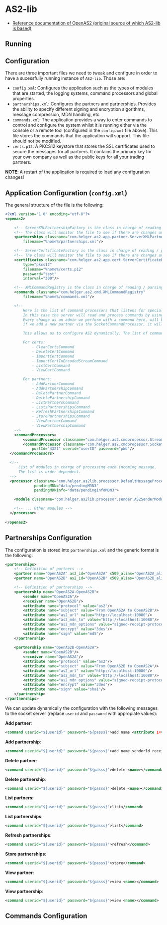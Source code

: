 # AS2-lib

- [Reference documentation of OpenAS2 (original source of which AS2-lib is based)](http://openas2.sourceforge.net/)

## Running

## Configuration

There are three important files we need to tweak and configure in order to have a sucessfully running instance of `AS2-lib`. Those are:

- `config.xml`: Configures the application such as the types of modules that are started, the logging systems, command processors and global properties.
- `partnerships.xml`: Configures the partners and partnerships. Provides the ability to specify different signing and encryption algorithms, message compression, MDN handling, etc
- `commands.xml`: The application provides a way to enter commands to control and configure the system whilst it is running either via the console or a remote tool (configured in the `config.xml` file above). This file stores the commands that the application will support. This file should not be modified.
- `certs.p12`: A PKCS12 keystore that stores the SSL certificates used to secure the messages for all partners. It contains the primary key for your own company as well as the public keys for all your trading partners.

**NOTE**: A restart of the application is required to load any configuration changes!

## Application Configuration (`config.xml`)

The general structure of the file is the following:

```xml
<?xml version="1.0" encoding="utf-8"?>
<openas2>

    <!-- ServerXMLPartnershipFactory is the class in charge of reading / parsing the partnerships.xml file -->
    <!-- The class will monitor the file to see if there are changes and updates. -->
    <partnerships classname="com.helger.as2.app.partner.ServerXMLPartnershipFactory"
        filename="%home%/partnerships.xml"/>

    <!-- ServerCertificateFactory is the class in charge of reading / parsing the certs.p12 file -->
    <!-- The class will monitor the file to see if there are changes and updates. -->
    <certificates classname="com.helger.as2.app.cert.ServerCertificateFactory" 
        type="pkcs12"
        filename="%home%/certs.p12"
        password="test"
        interval="300"/>

    <!-- XMLCommandRegistry is the class in charge of reading / parsing the commands.xml file -->
    <commands classname="com.helger.as2.cmd.XMLCommandRegistry"
        filename="%home%/commands.xml"/>

    <!-- 
        Here is the list of command processors that listens for special commands to manage the server. 
        In this case the server will read and process commands by using the SocketCommandProcessor and the StreamCommandProcessor.
        Every change as an admin we perform with a command here, will be saved correspondely to above configurations, i.e:
        if we add a new partner via the SocketCommandProcessor, it will be persisted inside the partnerships.xml file.

        This allows us to configure AS2 dynamically. The list of commands are the following:

        For certs:
            - ClearCertsCommand
            - DeleteCertCommand
            - ImportCertCommand
            - ImportCertInEncodedStreamCommand
            - ListCertCommand
            - ViewCertCommand

        For partners:
            - AddPartnerCommand
            - AddPartnershipCommand
            - DeletePartnerCommand
            - DeletePartnershipCommand
            - ListPartnersCommand
            - ListsPartnershipsCommand
            - RefreshPartnershipsCommand
            - StorePartnershipsCommand
            - ViewPartnerCommand
            - ViewPartnershipCommand
    -->
    <commandProcessors>
        <commandProcessor classname="com.helger.as2.cmdprocessor.StreamCommandProcessor"/>
        <commandProcessor classname="com.helger.as2.cmdprocessor.SocketCommandProcessor"  
            portId="4321" userid="userID" password="pWd"/>
  </commandProcessors>

  <!-- 
      List of modules in charge of processing each incoming message.
      The list is order dependent.
  -->
  <processor classname="com.helger.as2lib.processor.DefaultMessageProcessor"
             pendingMDN="data/pendingMDN3"
             pendingMDNinfo="data/pendinginfoMDN3">

    <module classname="com.helger.as2lib.processor.sender.AS2SenderModule" />

    <!-- ... Other modules -->
  </processor>
 
</openas2>
```

## Partnerships Configuration

The configuration is stored into `partnerships.xml` and the generic format is the following:

```xml
<partnerships>
    <!-- Definition of partners -->
	<partner name="OpenAS2A" as2_id="OpenAS2A" x509_alias="OpenAS2A_alias" email="OpenAS2 A email"/>
	<partner name="OpenAS2B" as2_id="OpenAS2B" x509_alias="OpenAS2B_alias" email="OpenAS2 B email"/>	

    <!-- Definition of partnerships -->
	<partnership name="OpenAS2A-OpenAS2B">
		<sender name="OpenAS2A"/>
		<receiver name="OpenAS2B"/>
		<attribute name="protocol" value="as2"/>
		<attribute name="subject" value="From OpenAS2A to OpenAS2B"/>
		<attribute name="as2_url" value="http://localhost:10080"/>
		<attribute name="as2_mdn_to" value="http://localhost:10080"/>
		<attribute name="as2_mdn_options" value="signed-receipt-protocol=optional, pkcs7-signature; signed-receipt-micalg=optional, md5"/>
		<attribute name="encrypt" value="3des"/>
		<attribute name="sign" value="md5"/>
	</partnership>
	
	<partnership name="OpenAS2B-OpenAS2A">
		<sender name="OpenAS2B"/>
		<receiver name="OpenAS2A"/>
		<attribute name="protocol" value="as2"/>
		<attribute name="subject" value="From OpenAS2B to OpenAS2A"/>
		<attribute name="as2_url" value="http://localhost:10080"/>
		<attribute name="as2_mdn_to" value="http://localhost:10080"/>
		<attribute name="as2_mdn_options" value="signed-receipt-protocol=optional, pkcs7-signature; signed-receipt-micalg=optional, sha1"/>
		<attribute name="encrypt" value="3des"/>
		<attribute name="sign" value="sha1"/>
	</partnership>
</partnerships>
```

We can update dynamically the configuration with the following messages to the socket server (replace `userid` and `password` with appropiate values):

**Add partner**:

```xml
<command userid="${userid}" password="${passs}">add name <attribute 1=value 1> <attribute 2=value 2> ... <attribute n=value n></command>
```

**Add partnership**:

```xml
<command userid="${userid}" password="${passs}">add name senderId receiverId <attribute 1=value 1> <attribute 2=value 2> ...</command>
```

**Delete partner**:

```xml
<command userid="${userid}" password="${passs}">delete <name></command>
```

**Delete partnership**:

```xml
<command userid="${userid}" password="${passs}">delete <name></command>
```

**List partners**:

```xml
<command userid="${userid}" password="${passs}">list</command>
```

**List partnerships**:

```xml
<command userid="${userid}" password="${passs}">list</command>
```

**Refresh partnerships**:

```xml
<command userid="${userid}" password="${passs}">refresh</command>
```

**Store partnerships**:

```xml
<command userid="${userid}" password="${passs}">store</command>
```

**View partner**:

```xml
<command userid="${userid}" password="${passs}">view <name></command>
```

**View partnership**:

```xml
<command userid="${userid}" password="${passs}">view <name></command>
```

## Commands Configuration

